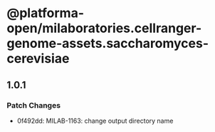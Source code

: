 # @platforma-open/milaboratories.cellranger-genome-assets.saccharomyces-cerevisiae

## 1.0.1

### Patch Changes

- 0f492dd: MILAB-1163: change output directory name
